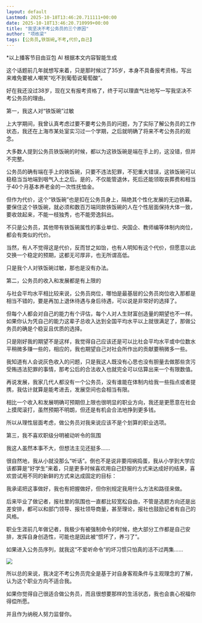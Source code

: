 ```yaml
---
layout: default
Lastmod: 2025-10-18T13:46:20.711111+00:00
date: 2025-10-18T13:46:20.710999+00:00
title: "我坚决不考公务员的三个原因"
author: "项栋梁"
tags: [公务员,铁饭碗,不考,代价,自己]
---
```


\*以上播客节目由豆包 AI 根据本文内容智能生成

这个话题前几年就想写来着，只是那时候过了35岁，本身不具备报考资格，写出来难免要被人嘲笑“吃不到葡萄说葡萄酸”。

好在我还没过38岁，现在又有报考资格了，终于可以理直气壮地写一写我坚决不考公务员的理由。

第一，我这人对“铁饭碗”过敏

上大学期间，我曾认真考虑过要不要考公务员的问题，为了实际了解公务员的工作状态，我还在上海市某处室实习过一个学期，之后就明确了将来不考公务员的观念。

大多数人提到公务员铁饭碗的时候，都以为这铁饭碗是端在手上的，这没错，但并不完整。

公务员的确有端在手上的铁饭碗，只要不违法犯罪，不犯重大错误，这铁饭碗可以稳稳当当地端到咽气入土之后。是的，不仅能管退休，死后还能领取丧葬费和相当于40个月基本养老金的一次性抚恤金。

但作为代价，这个“铁饭碗”也是扣在公务员身上，隔绝其个性化发展的无边铁幕。要保住这个铁饭碗，就必须和数百万端同款铁饭碗的人在个性层面保持大体一致，要收敛起来，不能一枝独秀，也不能旁逸斜出。

不只是公务员，其他带有铁饭碗属性的事业单位、央国企、教师编等体制内岗位，都会有类似的代价。

当然，有人不觉得这是代价，反而甘之如饴，也有人明知有这个代价，但愿意以此交换一个稳定的预期，这都无可厚非，也无所谓高低。

只是我个人对铁饭碗过敏，那也是没有办法。

第二，公务员的收入和发展都是有上限的

与社会平均水平相比较来说，公务员岗位，哪怕是最基层的公务员岗位收入那都是相当不错的，要是再加上退休待遇与身后待遇，可以说是非常好的选择了。

但每个人都会对自己的能力有个评估，每个人对人生财富创造量的期望也不一样。如果你认为凭自己的能力这辈子总收入达到全国平均水平以上就很满足了，那做公务员的确是个稳妥且优质的选择。

只是刚好我的期望不是这样，我觉得自己应该还是可以比社会平均水平或中位数水平稍微多赚一些的，相应的，我也期望自己对社会所作出的贡献要稍微多一些。

我知道有人会说灰色收入的问题，只是我这人既没有心思也没有胆量去做那些贪污受贿违法犯罪的事情，那考公后的合法收入也就完全可以估算出来一个有限数值。

再说发展，我家几代人都没有一个公务员，没有谁能在体制内给我一些指点或者提携，我估计就算是能考进去，发展空间也会相当有限。

相比一个收入和发展明确可预期但上限也很明显的职业方向，我还是更愿意在社会上摸爬滚打，虽然预期不明朗，但还是有机会合法地挣到更多钱。

所以从理性层面考虑，做公务员对我来说应该不是个划算的职业选项。

第三，我不喜欢职级分明被动听令的氛围

我这人虽然本事不大，但想法主见还挺多……

很自然地，我从小就没那么“听话”。倒也不是说非要闯祸捣蛋，我从小学到大学应该都算是“好学生”来着，只是更多时候喜欢用自己舒服的方式来达成好的结果，喜欢尝试用不同的新鲜的方式来达成固定的目标：

我承诺把这事做好，我也有把握做好，但你别规定我用什么方法和路径来做。

后来毕业了做记者，报社里的氛围也一直都比较宽松自由，不管是选题方向还是出差安排，都可以和部门领导、报社领导商量，甚至理论，报社也鼓励记者有自己的风格。

职业生涯前几年做记者，我极少有被强制命令的时候，绝大部分工作都是自己安排，发挥自身创造性，可能也是因此被“惯坏了，养刁了”。

如果进入公务员序列，就我这“不爱听命令”的坏习惯只怕真的活不过两集……

![](https://images.weserv.nl/?url=https%3A//mmbiz.qpic.cn/mmbiz_jpg/qEicyZDQUnDHy0KxV67lEtCGuQD2D3rY5IfqMNzZ31Vv53BrbwA3mf5XK3exGmDHIRFW3jmnG7SU4coGNSJLW7Q/640%3Fwx_fmt%3Djpeg)

所以总的来说，我决定不考公务员完全是基于对自身客观条件与主观理念的了解，认为这个职业方向不适合我。

如果你觉得自己很适合做公务员，而且很想要那样的生活状态，我也会衷心祝福你得偿所愿。

并且作为纳税人努力监督你。

